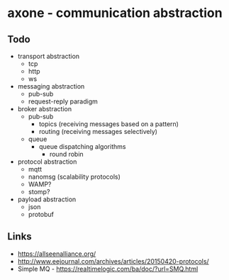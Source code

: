 # axone - communication abstraction


## Todo

   * transport abstraction
      * tcp
      * http
      * ws
   * messaging abstraction
      * pub-sub
      * request-reply paradigm
   * broker abstraction
      * pub-sub
         * topics (receiving messages based on a pattern)
         * routing (receiving messages selectively)
      * queue
         * queue dispatching algorithms
            * round robin
   * protocol abstraction
      * mqtt
      * nanomsg (scalability protocols)
      * WAMP?
      * stomp?
   * payload abstraction
      * json
      * protobuf

## Links
   * https://allseenalliance.org/
   * http://www.eejournal.com/archives/articles/20150420-protocols/
   * Simple MQ - https://realtimelogic.com/ba/doc/?url=SMQ.html
